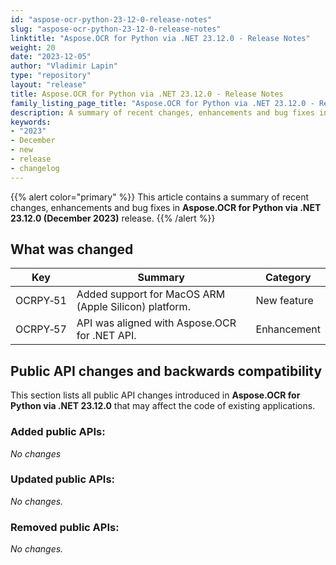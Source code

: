 ```yaml
---
id: "aspose-ocr-python-23-12-0-release-notes"
slug: "aspose-ocr-python-23-12-0-release-notes"
linktitle: "Aspose.OCR for Python via .NET 23.12.0 - Release Notes"
weight: 20
date: "2023-12-05"
author: "Vladimir Lapin"
type: "repository"
layout: "release"
title: Aspose.OCR for Python via .NET 23.12.0 - Release Notes
family_listing_page_title: "Aspose.OCR for Python via .NET 23.12.0 - Release Notes"
description: A summary of recent changes, enhancements and bug fixes in Aspose.OCR for Python via .NET 23.12.0 (December 2023) release.
keywords:
- "2023"
- December
- new
- release
- changelog
---
```


{{% alert color="primary" %}}
This article contains a summary of recent changes, enhancements and bug fixes in **Aspose.OCR for Python via .NET 23.12.0 (December 2023)** release.
{{% /alert %}}

## What was changed

Key | Summary | Category
--- | ------- | --------
OCRPY&#8209;51 | Added support for MacOS ARM (Apple Silicon) platform. | New feature
OCRPY&#8209;57 | API was aligned with Aspose.OCR for .NET API. | Enhancement

## Public API changes and backwards compatibility

This section lists all public API changes introduced in **Aspose.OCR for Python via .NET 23.12.0** that may affect the code of existing applications.

### Added public APIs:

_No changes_

### Updated public APIs:

_No changes._

### Removed public APIs:

_No changes._
